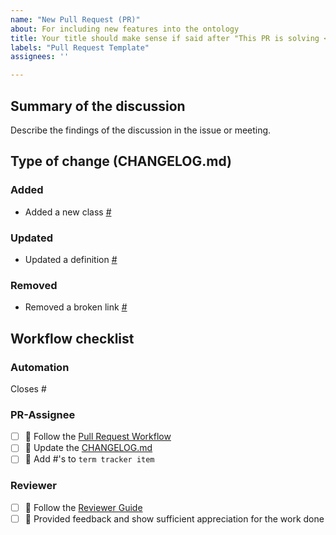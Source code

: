 ```yaml
---
name: "New Pull Request (PR)"
about: For including new features into the ontology
title: Your title should make sense if said after "This PR is solving <your issue>"
labels: "Pull Request Template"
assignees: ''

---
```



## Summary of the discussion

Describe the findings of the discussion in the issue or meeting.

## Type of change (CHANGELOG.md)

### Added
- Added a new class [#](https://github.com/OpenEnergyPlatform/ontology/issues/)

### Updated
- Updated a definition [#](https://github.com/OpenEnergyPlatform/ontology/issues/)

### Removed
- Removed a broken link [#](https://github.com/OpenEnergyPlatform/ontology/issues/)


## Workflow checklist

### Automation
Closes #

### PR-Assignee
- [ ] 🐙 Follow the [Pull Request Workflow](https://github.com/OpenEnergyPlatform/ontology/wiki/Pull-request-workflow)
- [ ] 📝 Update the [CHANGELOG.md](https://github.com/OpenEnergyPlatform/ontology/blob/dev/CHANGELOG.md)
- [ ] 📙 Add #'s to `term tracker item`

### Reviewer
- [ ] 🐙 Follow the [Reviewer Guide](https://github.com/OpenEnergyPlatform/ontology/wiki/Pull-request-workflow#reviewer-guide-check-changes-introduced-by-a-pull-request)
- [ ] 🐙 Provided feedback and show sufficient appreciation for the work done
